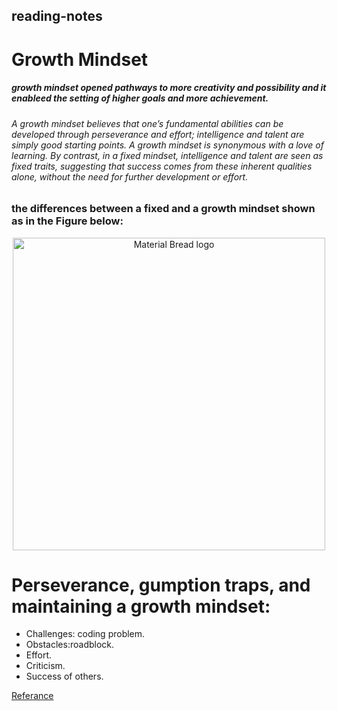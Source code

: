 ## reading-notes
# **Growth Mindset**


##### growth mindset opened pathways to more creativity and possibility and it enableed the setting of higher goals and more achievement.
###### A growth mindset believes that one’s fundamental abilities can be developed through perseverance and effort; intelligence and talent are simply good starting points. A growth mindset is synonymous with a love of learning. By contrast, in a fixed mindset, intelligence and talent are seen as fixed traits, suggesting that success comes from these inherent qualities alone, without the need for further development or effort.
###  the differences between a fixed and a growth mindset shown as in the Figure below:
<p align="center">
  
  <img width="500" src="https://user-images.githubusercontent.com/20397209/114374291-272e3b00-9b8c-11eb-97b0-188d31d019b5.png" alt="Material Bread logo">
</p>

# Perseverance, gumption traps, and maintaining a growth mindset:
- Challenges: coding problem. 
- Obstacles:roadblock.
- Effort.
- Criticism.
- Success of others.


[Referance](https://www.atlassian.com/blog/inside-atlassian/growth-mindset)

